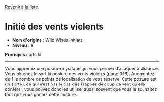 [Revenir à la liste](list.md)

# Initié des vents violents

 * **Nom d'origine** : Wild Winds Initiate
 * **Niveau** : 8


<p><strong>Prérequis</strong> sorts ki</p>
<hr>
<p>Vous apprenez une posture mystique qui vous permet d’attaquer à distance. Vous obtenez le sort ki posture des vents violents (page 396). Augmentez de 1 le nombre de points de focalisation de votre réserve. Cette posture est un sort ki, ce qui n’est pas le cas des Frappes de coup de vent qu’elle confère ; vous pouvez donc les utiliser aussi souvent que vous le souhaitez tant que vous gardez cette posture.</p>